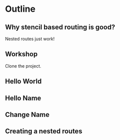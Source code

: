 # Outline

## Why stencil based routing is good?

Nested routes just work!

## Workshop

Clone the project.

## Hello World

## Hello Name

## Change Name

## Creating a nested routes